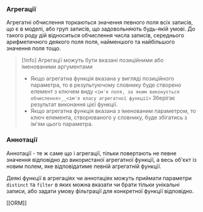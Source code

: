 ### Агрегації
Агрегатні обчислення торкаються значення певного поля всіх записів, що є в моделі, або груп записів, що задовольняють будь-якій умові. До такого роду дій відноситься обчислення числа записів, середнього арифметичного деякого поля поля, найменшого та найбільшого значення поля тощо.

> [!info] Агрегації можуть бути вказані позиційними або іменованими аргументами
> - Якщо агрегатна функція вказана у вигляді позиційного параметра, то в результуючому словнику буде створено елемент з ключем виду `<ім'я поля, за яким виконується обчислення>__<ім'я класу агрегатної функції>` Зберігає результат виконання цієї функції.
> - Якщо агрегатна функція вказана з іменованим параметром, то ключ елемента, створюваного у словнику, буде збігатись з ім'ям цього параметра.

### Аннотації
Аннотації - те ж саме що і агрегації, тільки повертають не певне значення відповідно до використаної агрегатної функції, а весь об'єкт із новим полем, яке відповідатиме певній агрегатній функції.

Деякі функції в агрегаціях чи аннотаціях можуть приймати параметри `distinct` та `filter` в яких можна вказати чи брати тільки унікальні записи, або задати умову фільтрації для конкретної функції відповідно.

[[ORM]]